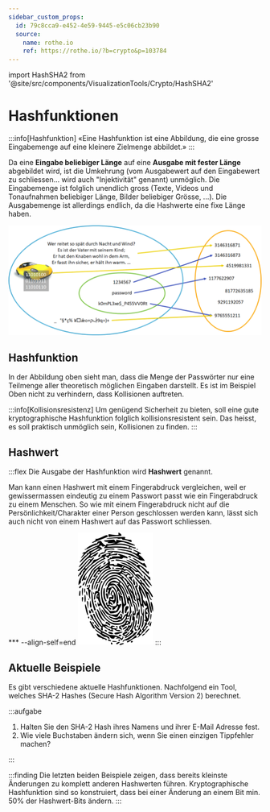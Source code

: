 ```yaml
---
sidebar_custom_props:
  id: 79c8cca9-e452-4e59-9445-e5c06cb23b90
  source:
    name: rothe.io
    ref: https://rothe.io/?b=crypto&p=103784
---
```


import HashSHA2 from '@site/src/components/VisualizationTools/Crypto/HashSHA2'

# Hashfunktionen

:::info[Hashfunktion]
«Eine Hashfunktion ist eine Abbildung, die eine grosse Eingabemenge auf eine kleinere Zielmenge abbildet.»
:::

Da eine **Eingabe beliebiger Länge** auf eine **Ausgabe mit fester Länge** abgebildet wird, ist die Umkehrung (vom Ausgabewert auf den  Eingabewert zu schliessen... wird auch "Injektivität" genannt) unmöglich. Die Eingabemenge ist folglich unendlich gross (Texte, Videos und Tonaufnahmen beliebiger Länge, Bilder beliebiger Grösse, ...). Die Ausgabemenge ist allerdings endlich, da die Hashwerte eine fixe Länge haben.

![Hashfunktion --width=600px](images/hash-function.png)

## Hashfunktion
In der Abbildung oben sieht man, dass die Menge der Passwörter nur eine Teilmenge aller theoretisch möglichen Eingaben darstellt. Es ist im Beispiel Oben nicht zu verhindern, dass Kollisionen auftreten.

:::info[Kollisionsresistenz]
Um genügend Sicherheit zu bieten, soll eine gute kryptographische Hashfunktion folglich kollisionsresistent sein. Das heisst, es soll praktisch unmöglich sein, Kollisionen zu finden.
:::

## Hashwert

:::flex
Die Ausgabe der Hashfunktion wird **Hashwert** genannt.

Man kann einen Hashwert mit einem Fingerabdruck vergleichen, weil er gewissermassen eindeutig zu einem Passwort passt wie ein Fingerabdruck zu einem Menschen. So wie mit einem Fingerabdruck nicht auf die Persönlichkeit/Charakter einer Person geschlossen werden kann, lässt sich auch nicht von einem Hashwert auf das Passwort schliessen. 

*** --align-self=end
![Ein Hashwert ist wie ein Fingerabdruck --width=100px](images/fingerprint.png)
:::
## Aktuelle Beispiele
Es gibt verschiedene aktuelle Hashfunktionen. Nachfolgend ein Tool, welches SHA-2 Hashes (Secure Hash Algorithm Version 2) berechnet.

<HashSHA2 />

:::aufgabe
<Answer type="state" webKey="3107459a-1598-4eec-b45d-4c2c539d721f" />

1. Halten Sie den SHA-2 Hash ihres Namens und ihrer E-Mail Adresse fest.
2. Wie viele Buchstaben ändern sich, wenn Sie einen einzigen Tippfehler machen? 

<Answer type="text" webKey="34f7ade1-bd99-46ef-a2f2-883c02573eb1" placeholder="Notizen..." monospace />

:::


:::finding
Die letzten beiden Beispiele zeigen, dass bereits kleinste Änderungen zu komplett anderen Hashwerten führen. Kryptographische Hashfunktion sind so konstruiert, dass bei einer Änderung an einem Bit min. 50% der Hashwert-Bits ändern.
:::



